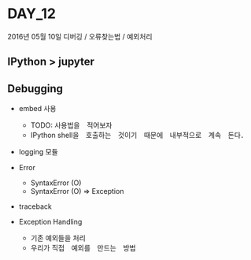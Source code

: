 # DAY_12
2016년 05월 10일
디버깅 / 오류찾는법 / 예외처리

## IPython > jupyter

## Debugging
* embed 사용
  * TODO: 사용법을　적어보자
  * IPython shell을　호출하는　것이기　때문에　내부적으로　계속　돈다．
* logging 모듈
* Error
  * SyntaxError (O)
  * SyntaxError (O) => Exception
* traceback

* Exception Handling
  * 기존 예외들을 처리
  * 우리가 직접　예외를　만드는　방법

